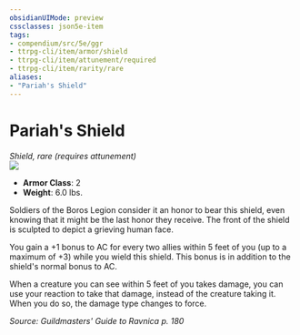 ```yaml
---
obsidianUIMode: preview
cssclasses: json5e-item
tags:
- compendium/src/5e/ggr
- ttrpg-cli/item/armor/shield
- ttrpg-cli/item/attunement/required
- ttrpg-cli/item/rarity/rare
aliases: 
- "Pariah's Shield"
---
```

# Pariah's Shield
*Shield, rare (requires attunement)*  
![](/3-Mechanics/CLI/items/img/pariahs-shield.webp#right)  

- **Armor Class**: 2
- **Weight**: 6.0 lbs.

Soldiers of the Boros Legion consider it an honor to bear this shield, even knowing that it might be the last honor they receive. The front of the shield is sculpted to depict a grieving human face.

You gain a +1 bonus to AC for every two allies within 5 feet of you (up to a maximum of +3) while you wield this shield. This bonus is in addition to the shield's normal bonus to AC.

When a creature you can see within 5 feet of you takes damage, you can use your reaction to take that damage, instead of the creature taking it. When you do so, the damage type changes to force.

*Source: Guildmasters' Guide to Ravnica p. 180*